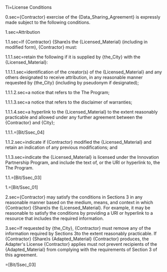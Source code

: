 
Ti=License Conditions

0.sec={Contractor} exercise of the {Data_Sharing_Agreement} is expressly made subject to the following conditions.

1.sec=Attribution

1.1.sec=If {Contractor} {Share}s the {Licensed_Material} (including in modified form), {Contractor} must:

1.1.1.sec=retain the following if it is supplied by {the_City} with the {Licensed_Material}:

1.1.1.1.sec=identification of the creator(s) of the {Licensed_Material} and any others designated to receive attribution, in any reasonable manner requested by {the_City} (including by  pseudonym if designated);

1.1.1.2.sec=a notice that refers to the The   Program;

1.1.1.3.sec=a notice that refers to the disclaimer of warranties;
 
1.1.1.4.sec=a hyperlink to the {Licensed_Material} to the extent   reasonably practicable and allowed under any further  agreement between the  {Contractor} and {City};

1.1.1.=[Bit/Ssec_04]

1.1.2.sec=indicate if {Contractor} modified the {Licensed_Material} and   retain an indication of any previous modifications; and

1.1.3.sec=indicate the {Licensed_Material} is licensed under the Innovation   Partnership Program, and include the text of, or the URI or  hyperlink to, the The Program.

1.1.=[Bit/Ssec_03]

1.=[Bit/Ssec_01]

2.sec={Contractor} may satisfy the conditions in Sections 3 in any reasonable manner based on the medium, means, and context in which {Contractor} {Share}s the {Licensed_Material}. For example, it may be reasonable to satisfy the conditions by providing a URI or hyperlink to a resource that includes the required information.

3.sec=If requested by {the_City}, {Contractor} must remove any of the information required by Sections 3to the extent reasonably practicable. If {Contractor} {Share}s {Adapted_Material} {Contractor} produces, the Adapter's License {Contractor} applies must not prevent recipients of the {Adapted_Material} from complying with the requirements of Section 3 of this agreement.

=[Bit/Ssec_03]
